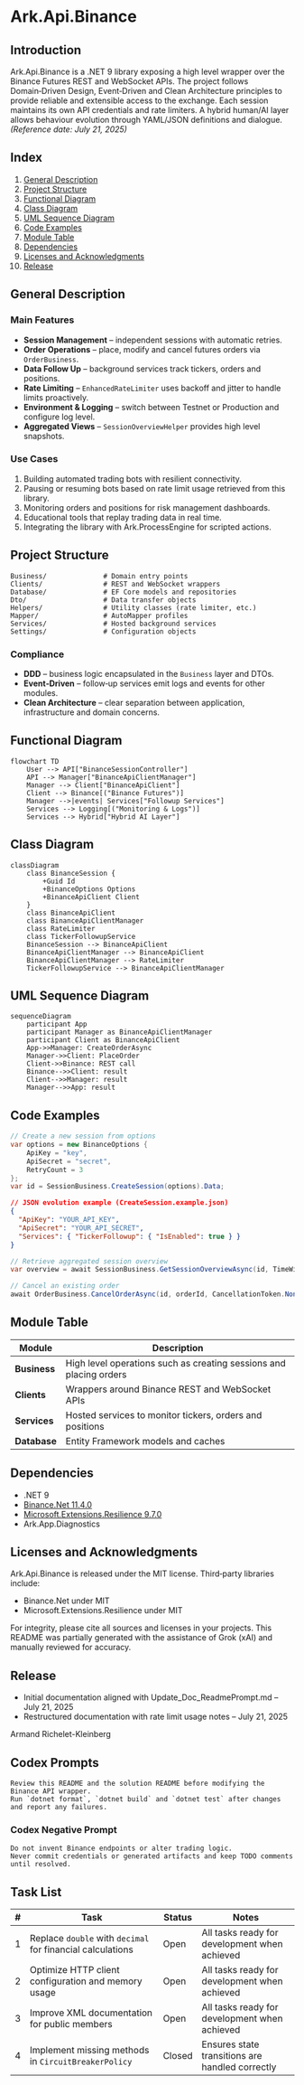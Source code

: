 # Ark.Api.Binance

## Introduction
Ark.Api.Binance is a .NET 9 library exposing a high level wrapper over the Binance Futures REST and WebSocket APIs. The project follows Domain‑Driven Design, Event‑Driven and Clean Architecture principles to provide reliable and extensible access to the exchange. Each session maintains its own API credentials and rate limiters. A hybrid human/AI layer allows behaviour evolution through YAML/JSON definitions and dialogue. *(Reference date: July 21, 2025)*




## Index
1. [General Description](#general-description)
2. [Project Structure](#project-structure)
3. [Functional Diagram](#functional-diagram)
4. [Class Diagram](#class-diagram)
5. [UML Sequence Diagram](#uml-sequence-diagram)
6. [Code Examples](#code-examples)
7. [Module Table](#module-table)
8. [Dependencies](#dependencies)
9. [Licenses and Acknowledgments](#licenses-and-acknowledgments)
10. [Release](#release)

## General Description
### Main Features
- **Session Management** – independent sessions with automatic retries.
- **Order Operations** – place, modify and cancel futures orders via `OrderBusiness`.
- **Data Follow Up** – background services track tickers, orders and positions.
- **Rate Limiting** – `EnhancedRateLimiter` uses backoff and jitter to handle limits proactively.
- **Environment & Logging** – switch between Testnet or Production and configure log level.
- **Aggregated Views** – `SessionOverviewHelper` provides high level snapshots.

### Use Cases
1. Building automated trading bots with resilient connectivity.
2. Pausing or resuming bots based on rate limit usage retrieved from this library.
3. Monitoring orders and positions for risk management dashboards.
4. Educational tools that replay trading data in real time.
5. Integrating the library with Ark.ProcessEngine for scripted actions.

## Project Structure
```
Business/              # Domain entry points
Clients/               # REST and WebSocket wrappers
Database/              # EF Core models and repositories
Dto/                   # Data transfer objects
Helpers/               # Utility classes (rate limiter, etc.)
Mapper/                # AutoMapper profiles
Services/              # Hosted background services
Settings/              # Configuration objects
```
### Compliance
- **DDD** – business logic encapsulated in the `Business` layer and DTOs.
- **Event‑Driven** – follow‑up services emit logs and events for other modules.
- **Clean Architecture** – clear separation between application, infrastructure and domain concerns.

## Functional Diagram
```mermaid
flowchart TD
    User --> API["BinanceSessionController"]
    API --> Manager["BinanceApiClientManager"]
    Manager --> Client["BinanceApiClient"]
    Client --> Binance[("Binance Futures")]
    Manager -->|events| Services["Followup Services"]
    Services --> Logging[("Monitoring & Logs")]
    Services --> Hybrid["Hybrid AI Layer"]
```

## Class Diagram
```mermaid
classDiagram
    class BinanceSession {
        +Guid Id
        +BinanceOptions Options
        +BinanceApiClient Client
    }
    class BinanceApiClient
    class BinanceApiClientManager
    class RateLimiter
    class TickerFollowupService
    BinanceSession --> BinanceApiClient
    BinanceApiClientManager --> BinanceApiClient
    BinanceApiClientManager --> RateLimiter
    TickerFollowupService --> BinanceApiClientManager
```

## UML Sequence Diagram
```mermaid
sequenceDiagram
    participant App
    participant Manager as BinanceApiClientManager
    participant Client as BinanceApiClient
    App->>Manager: CreateOrderAsync
    Manager->>Client: PlaceOrder
    Client->>Binance: REST call
    Binance-->>Client: result
    Client-->>Manager: result
    Manager-->>App: result
```

## Code Examples
```csharp
// Create a new session from options
var options = new BinanceOptions {
    ApiKey = "key",
    ApiSecret = "secret",
    RetryCount = 3
};
var id = SessionBusiness.CreateSession(options).Data;
```
```json
// JSON evolution example (CreateSession.example.json)
{
  "ApiKey": "YOUR_API_KEY",
  "ApiSecret": "YOUR_API_SECRET",
  "Services": { "TickerFollowup": { "IsEnabled": true } }
}
```
```csharp
// Retrieve aggregated session overview
var overview = await SessionBusiness.GetSessionOverviewAsync(id, TimeWindow.Hour);
```
```csharp
// Cancel an existing order
await OrderBusiness.CancelOrderAsync(id, orderId, CancellationToken.None);
```

## Module Table
| Module | Description |
|--------|-------------|
| **Business** | High level operations such as creating sessions and placing orders |
| **Clients** | Wrappers around Binance REST and WebSocket APIs |
| **Services** | Hosted services to monitor tickers, orders and positions |
| **Database** | Entity Framework models and caches |

## Dependencies
- .NET 9
- [Binance.Net 11.4.0](https://github.com/JKorf/Binance.Net)
- [Microsoft.Extensions.Resilience 9.7.0](https://learn.microsoft.com/dotnet/)
- Ark.App.Diagnostics

## Licenses and Acknowledgments
Ark.Api.Binance is released under the MIT license. Third‑party libraries include:
- Binance.Net under MIT
- Microsoft.Extensions.Resilience under MIT

For integrity, please cite all sources and licenses in your projects. This README was partially generated with the assistance of Grok (xAI) and manually reviewed for accuracy.

## Release
- Initial documentation aligned with Update_Doc_ReadmePrompt.md – July 21, 2025
- Restructured documentation with rate limit usage notes – July 21, 2025

Armand Richelet-Kleinberg

## Codex Prompts
```
Review this README and the solution README before modifying the Binance API wrapper.
Run `dotnet format`, `dotnet build` and `dotnet test` after changes and report any failures.
```

### Codex Negative Prompt
```
Do not invent Binance endpoints or alter trading logic.
Never commit credentials or generated artifacts and keep TODO comments until resolved.
```

## Task List
| # | Task | Status | Notes |
|---|------|-------|------|
|1|Replace `double` with `decimal` for financial calculations|Open|All tasks ready for development when achieved|
|2|Optimize HTTP client configuration and memory usage|Open|All tasks ready for development when achieved|
|3|Improve XML documentation for public members|Open|All tasks ready for development when achieved|
|4|Implement missing methods in `CircuitBreakerPolicy`|Closed|Ensures state transitions are handled correctly|
